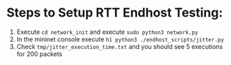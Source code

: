 # Steps to Setup RTT Endhost Testing:

1. Execute `cd network_init` and execute `sudo python3 network.py`
2. In the mininet console execute `h1 python3 ./endhost_scripts/jitter.py`
3. Check `tmp/jitter_execution_time.txt` and you should see 5 executions for 200 packets